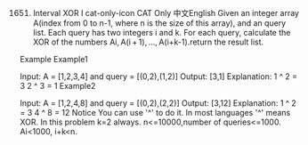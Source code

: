 1651. Interval XOR I
cat-only-icon
CAT Only
中文English
Given an integer array A(index from 0 to n-1, where n is the size of this array), and an query list. Each query has two integers i and k. For each query, calculate the XOR of the numbers Ai, A(i + 1), ..., A(i+k-1).return the result list.

Example
Example1

Input: A = [1,2,3,4] and query = [(0,2),(1,2)]
Output: [3,1]
Explanation:
1 ^ 2 = 3
2 ^ 3 = 1
Example2

Input: A = [1,2,4,8] and query = [(0,2),(2,2)]
Output: [3,12]
Explanation:
1 ^ 2 = 3
4 ^ 8 = 12
Notice
You can use '^' to do it. In most languages '^' means XOR.
In this problem k=2 always.
n<=10000,number of queries<=1000.
Ai<1000, i+k<n.
